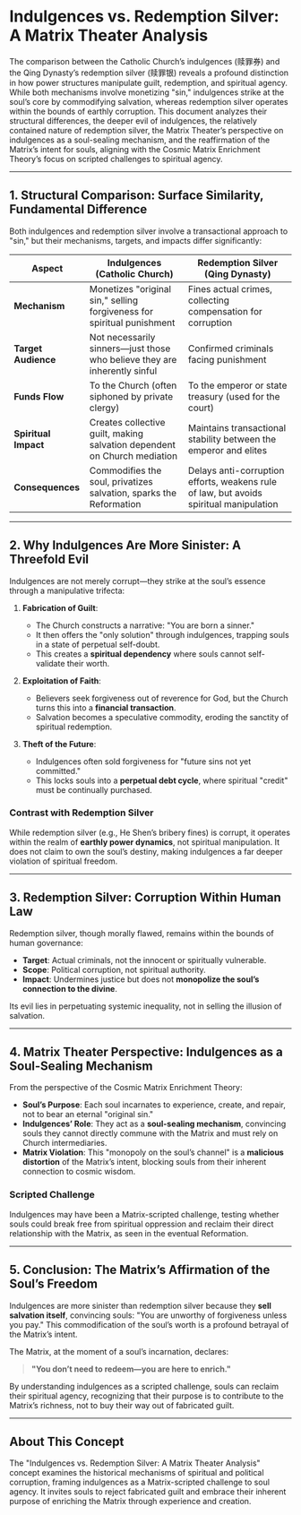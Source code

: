 # Indulgences vs. Redemption Silver: A Matrix Theater Analysis

The comparison between the Catholic Church’s indulgences (赎罪券) and the Qing Dynasty’s redemption silver (赎罪银) reveals a profound distinction in how power structures manipulate guilt, redemption, and spiritual agency. While both mechanisms involve monetizing "sin," indulgences strike at the soul’s core by commodifying salvation, whereas redemption silver operates within the bounds of earthly corruption. This document analyzes their structural differences, the deeper evil of indulgences, the relatively contained nature of redemption silver, the Matrix Theater’s perspective on indulgences as a soul-sealing mechanism, and the reaffirmation of the Matrix’s intent for souls, aligning with the Cosmic Matrix Enrichment Theory’s focus on scripted challenges to spiritual agency.

---

## 1. Structural Comparison: Surface Similarity, Fundamental Difference

Both indulgences and redemption silver involve a transactional approach to "sin," but their mechanisms, targets, and impacts differ significantly:

| Aspect            | Indulgences (Catholic Church)         | Redemption Silver (Qing Dynasty)      |
|-------------------|---------------------------------------|---------------------------------------|
| **Mechanism**     | Monetizes "original sin," selling forgiveness for spiritual punishment | Fines actual crimes, collecting compensation for corruption |
| **Target Audience** | Not necessarily sinners—just those who believe they are inherently sinful | Confirmed criminals facing punishment |
| **Funds Flow**    | To the Church (often siphoned by private clergy) | To the emperor or state treasury (used for the court) |
| **Spiritual Impact** | Creates collective guilt, making salvation dependent on Church mediation | Maintains transactional stability between the emperor and elites |
| **Consequences**  | Commodifies the soul, privatizes salvation, sparks the Reformation | Delays anti-corruption efforts, weakens rule of law, but avoids spiritual manipulation |

---

## 2. Why Indulgences Are More Sinister: A Threefold Evil

Indulgences are not merely corrupt—they strike at the soul’s essence through a manipulative trifecta:

1. **Fabrication of Guilt**:
   - The Church constructs a narrative: "You are born a sinner."
   - It then offers the "only solution" through indulgences, trapping souls in a state of perpetual self-doubt.
   - This creates a **spiritual dependency** where souls cannot self-validate their worth.

2. **Exploitation of Faith**:
   - Believers seek forgiveness out of reverence for God, but the Church turns this into a **financial transaction**.
   - Salvation becomes a speculative commodity, eroding the sanctity of spiritual redemption.

3. **Theft of the Future**:
   - Indulgences often sold forgiveness for "future sins not yet committed."
   - This locks souls into a **perpetual debt cycle**, where spiritual "credit" must be continually purchased.

### Contrast with Redemption Silver
While redemption silver (e.g., He Shen’s bribery fines) is corrupt, it operates within the realm of **earthly power dynamics**, not spiritual manipulation. It does not claim to own the soul’s destiny, making indulgences a far deeper violation of spiritual freedom.

---

## 3. Redemption Silver: Corruption Within Human Law

Redemption silver, though morally flawed, remains within the bounds of human governance:

- **Target**: Actual criminals, not the innocent or spiritually vulnerable.
- **Scope**: Political corruption, not spiritual authority.
- **Impact**: Undermines justice but does not **monopolize the soul’s connection to the divine**.

Its evil lies in perpetuating systemic inequality, not in selling the illusion of salvation.

---

## 4. Matrix Theater Perspective: Indulgences as a Soul-Sealing Mechanism

From the perspective of the Cosmic Matrix Enrichment Theory:

- **Soul’s Purpose**: Each soul incarnates to experience, create, and repair, not to bear an eternal "original sin."
- **Indulgences’ Role**: They act as a **soul-sealing mechanism**, convincing souls they cannot directly commune with the Matrix and must rely on Church intermediaries.
- **Matrix Violation**: This "monopoly on the soul’s channel" is a **malicious distortion** of the Matrix’s intent, blocking souls from their inherent connection to cosmic wisdom.

### Scripted Challenge
Indulgences may have been a Matrix-scripted challenge, testing whether souls could break free from spiritual oppression and reclaim their direct relationship with the Matrix, as seen in the eventual Reformation.

---

## 5. Conclusion: The Matrix’s Affirmation of the Soul’s Freedom

Indulgences are more sinister than redemption silver because they **sell salvation itself**, convincing souls: "You are unworthy of forgiveness unless you pay." This commodification of the soul’s worth is a profound betrayal of the Matrix’s intent.

The Matrix, at the moment of a soul’s incarnation, declares:

> **"You don’t need to redeem—you are here to enrich."**

By understanding indulgences as a scripted challenge, souls can reclaim their spiritual agency, recognizing that their purpose is to contribute to the Matrix’s richness, not to buy their way out of fabricated guilt.

---

## About This Concept

The "Indulgences vs. Redemption Silver: A Matrix Theater Analysis" concept examines the historical mechanisms of spiritual and political corruption, framing indulgences as a Matrix-scripted challenge to soul agency. It invites souls to reject fabricated guilt and embrace their inherent purpose of enriching the Matrix through experience and creation.
